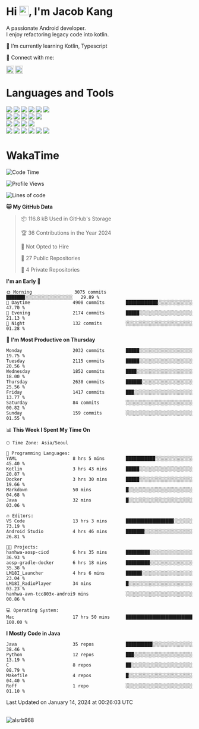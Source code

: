 # Hi <img src="https://media.giphy.com/media/hvRJCLFzcasrR4ia7z/giphy.gif" width="25px">, I'm Jacob Kang
A passionate Android developer.
</br>
I enjoy refactoring legacy code into kotlin.

🌱 I’m currently learning Kotlin, Typescript

🤝 Connect with me:

<a href="https://www.linkedin.com/in/minkyu-kang-b7477b1b2/"><img align="left" src="https://raw.githubusercontent.com/yushi1007/yushi1007/main/images/linkedin.svg" alt="Minkyu Kang | LinkedIn" width="21px"/></a>
<a href="https://www.instagram.com/_jacob_kang/"><img align="left" src="https://raw.githubusercontent.com/yushi1007/yushi1007/main/images/instagram.svg" alt="Jacob Kang | Instagram" width="21px"/></a>

</br>

# Languages and Tools

<div align="left">
<img src="https://img.shields.io/badge/java-007396?logo=java&logoColor=white"/>
<img src="https://img.shields.io/badge/kotlin-7F52FF?logo=kotlin&logoColor=white"/>
<img src="https://img.shields.io/badge/python-3776AB?logo=python&logoColor=white"/>
<img src="https://img.shields.io/badge/bash shell-4EAA25?logo=gnubash&logoColor=white"/>
<img src="https://img.shields.io/badge/c-A8B9CC?logo=c&logoColor=white"/>
<img src="https://img.shields.io/badge/c++-00599C?logo=c%2b%2b&logoColor=white"/>
</div>
<div align="left">
<img src="https://img.shields.io/badge/git-F05032?logo=git&logoColor=white"/>
<img src="https://img.shields.io/badge/github-181717?logo=github&logoColor=white"/>
<img src="https://img.shields.io/badge/mysql-4479A1?logo=mysql&logoColor=white"/>
<img src="https://img.shields.io/badge/sqlite-003B57?logo=sqlite&logoColor=white"/>
<img src="https://img.shields.io/badge/amazon AWS-232F3E?logo=amazonaws&logoColor=white"/>
</div>
<div align="left">
<img src="https://img.shields.io/badge/android-3DDC84?logo=android&logoColor=white"/>
<img src="https://img.shields.io/badge/linux-FCC624?logo=linux&logoColor=white"/>
<img src="https://img.shields.io/badge/flask-000000?logo=flask&logoColor=white"/>
<img src="https://img.shields.io/badge/arduino-00979D?logo=arduino&logoColor=white"/>
</div>
<div align="left">
<img src="https://img.shields.io/badge/slack-4A154B?logo=slack&logoColor=white"/>
<img src="https://img.shields.io/badge/notion-000000?logo=notion&logoColor=white"/>
<img src="https://img.shields.io/badge/jira-0052CC?logo=jira&logoColor=white"/>
<img src="https://img.shields.io/badge/postman-FF6C37?logo=postman&logoColor=white"/>
<img src="https://img.shields.io/badge/intellij-000000?logo=intellijidea&logoColor=white"/>
<img src="https://img.shields.io/badge/pycharm-000000?logo=pycharm&logoColor=white"/>
</div>

# WakaTime

<!--START_SECTION:waka-->
![Code Time](http://img.shields.io/badge/Code%20Time-3%2C403%20hrs%2038%20mins-blue)

![Profile Views](http://img.shields.io/badge/Profile%20Views-2-blue)

![Lines of code](https://img.shields.io/badge/From%20Hello%20World%20I%27ve%20Written-6.7%20million%20lines%20of%20code-blue)

**🐱 My GitHub Data** 

> 📦 116.8 kB Used in GitHub's Storage 
 > 
> 🏆 36 Contributions in the Year 2024
 > 
> 🚫 Not Opted to Hire
 > 
> 📜 27 Public Repositories 
 > 
> 🔑 4 Private Repositories 
 > 
**I'm an Early 🐤** 

```text
🌞 Morning                3075 commits        ███████░░░░░░░░░░░░░░░░░░   29.89 % 
🌆 Daytime                4908 commits        ████████████░░░░░░░░░░░░░   47.70 % 
🌃 Evening                2174 commits        █████░░░░░░░░░░░░░░░░░░░░   21.13 % 
🌙 Night                  132 commits         ░░░░░░░░░░░░░░░░░░░░░░░░░   01.28 % 
```
📅 **I'm Most Productive on Thursday** 

```text
Monday                   2032 commits        █████░░░░░░░░░░░░░░░░░░░░   19.75 % 
Tuesday                  2115 commits        █████░░░░░░░░░░░░░░░░░░░░   20.56 % 
Wednesday                1852 commits        ████░░░░░░░░░░░░░░░░░░░░░   18.00 % 
Thursday                 2630 commits        ██████░░░░░░░░░░░░░░░░░░░   25.56 % 
Friday                   1417 commits        ███░░░░░░░░░░░░░░░░░░░░░░   13.77 % 
Saturday                 84 commits          ░░░░░░░░░░░░░░░░░░░░░░░░░   00.82 % 
Sunday                   159 commits         ░░░░░░░░░░░░░░░░░░░░░░░░░   01.55 % 
```


📊 **This Week I Spent My Time On** 

```text
🕑︎ Time Zone: Asia/Seoul

💬 Programming Languages: 
YAML                     8 hrs 5 mins        ███████████░░░░░░░░░░░░░░   45.40 % 
Kotlin                   3 hrs 43 mins       █████░░░░░░░░░░░░░░░░░░░░   20.87 % 
Docker                   3 hrs 30 mins       █████░░░░░░░░░░░░░░░░░░░░   19.66 % 
Markdown                 50 mins             █░░░░░░░░░░░░░░░░░░░░░░░░   04.68 % 
Java                     32 mins             █░░░░░░░░░░░░░░░░░░░░░░░░   03.06 % 

🔥 Editors: 
VS Code                  13 hrs 3 mins       ██████████████████░░░░░░░   73.19 % 
Android Studio           4 hrs 46 mins       ███████░░░░░░░░░░░░░░░░░░   26.81 % 

🐱‍💻 Projects: 
hanhwa-aosp-cicd         6 hrs 35 mins       █████████░░░░░░░░░░░░░░░░   36.93 % 
aosp-gradle-docker       6 hrs 18 mins       █████████░░░░░░░░░░░░░░░░   35.38 % 
LM18I_Launcher           4 hrs 6 mins        ██████░░░░░░░░░░░░░░░░░░░   23.04 % 
LM18I_RadioPlayer        34 mins             █░░░░░░░░░░░░░░░░░░░░░░░░   03.23 % 
hanhwa-avn-tcc803x-androi9 mins              ░░░░░░░░░░░░░░░░░░░░░░░░░   00.86 % 

💻 Operating System: 
Mac                      17 hrs 50 mins      █████████████████████████   100.00 % 
```

**I Mostly Code in Java** 

```text
Java                     35 repos            ██████████░░░░░░░░░░░░░░░   38.46 % 
Python                   12 repos            ███░░░░░░░░░░░░░░░░░░░░░░   13.19 % 
C                        8 repos             ██░░░░░░░░░░░░░░░░░░░░░░░   08.79 % 
Makefile                 4 repos             █░░░░░░░░░░░░░░░░░░░░░░░░   04.40 % 
Roff                     1 repo              ░░░░░░░░░░░░░░░░░░░░░░░░░   01.10 % 
```




 Last Updated on January 14, 2024 at 00:26:03 UTC
<!--END_SECTION:waka-->

</br>

<div align="left">
<img align="left" src="https://github-readme-stats.vercel.app/api/top-langs?username=alsrb968&show_icons=true&locale=en&layout=compact&theme=dark" alt="alsrb968" />
</div>
